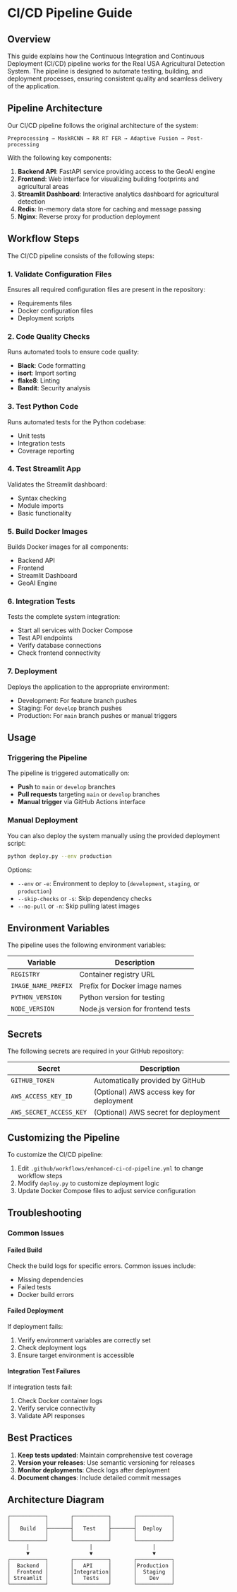 # CI/CD Pipeline Guide

## Overview

This guide explains how the Continuous Integration and Continuous Deployment (CI/CD) pipeline works for the Real USA Agricultural Detection System. The pipeline is designed to automate testing, building, and deployment processes, ensuring consistent quality and seamless delivery of the application.

## Pipeline Architecture

Our CI/CD pipeline follows the original architecture of the system:

```
Preprocessing → MaskRCNN → RR RT FER → Adaptive Fusion → Post-processing
```

With the following key components:

1. **Backend API**: FastAPI service providing access to the GeoAI engine
2. **Frontend**: Web interface for visualizing building footprints and agricultural areas
3. **Streamlit Dashboard**: Interactive analytics dashboard for agricultural detection
4. **Redis**: In-memory data store for caching and message passing
5. **Nginx**: Reverse proxy for production deployment

## Workflow Steps

The CI/CD pipeline consists of the following steps:

### 1. Validate Configuration Files

Ensures all required configuration files are present in the repository:
- Requirements files
- Docker configuration files
- Deployment scripts

### 2. Code Quality Checks

Runs automated tools to ensure code quality:
- **Black**: Code formatting
- **isort**: Import sorting
- **flake8**: Linting
- **Bandit**: Security analysis

### 3. Test Python Code

Runs automated tests for the Python codebase:
- Unit tests
- Integration tests
- Coverage reporting

### 4. Test Streamlit App

Validates the Streamlit dashboard:
- Syntax checking
- Module imports
- Basic functionality

### 5. Build Docker Images

Builds Docker images for all components:
- Backend API
- Frontend
- Streamlit Dashboard
- GeoAI Engine

### 6. Integration Tests

Tests the complete system integration:
- Start all services with Docker Compose
- Test API endpoints
- Verify database connections
- Check frontend connectivity

### 7. Deployment

Deploys the application to the appropriate environment:
- Development: For feature branch pushes
- Staging: For `develop` branch pushes
- Production: For `main` branch pushes or manual triggers

## Usage

### Triggering the Pipeline

The pipeline is triggered automatically on:
- **Push** to `main` or `develop` branches
- **Pull requests** targeting `main` or `develop` branches
- **Manual trigger** via GitHub Actions interface

### Manual Deployment

You can also deploy the system manually using the provided deployment script:

```bash
python deploy.py --env production
```

Options:
- `--env` or `-e`: Environment to deploy to (`development`, `staging`, or `production`)
- `--skip-checks` or `-s`: Skip dependency checks
- `--no-pull` or `-n`: Skip pulling latest images

## Environment Variables

The pipeline uses the following environment variables:

| Variable | Description |
|----------|-------------|
| `REGISTRY` | Container registry URL |
| `IMAGE_NAME_PREFIX` | Prefix for Docker image names |
| `PYTHON_VERSION` | Python version for testing |
| `NODE_VERSION` | Node.js version for frontend tests |

## Secrets

The following secrets are required in your GitHub repository:

| Secret | Description |
|--------|-------------|
| `GITHUB_TOKEN` | Automatically provided by GitHub |
| `AWS_ACCESS_KEY_ID` | (Optional) AWS access key for deployment |
| `AWS_SECRET_ACCESS_KEY` | (Optional) AWS secret for deployment |

## Customizing the Pipeline

To customize the CI/CD pipeline:

1. Edit `.github/workflows/enhanced-ci-cd-pipeline.yml` to change workflow steps
2. Modify `deploy.py` to customize deployment logic
3. Update Docker Compose files to adjust service configuration

## Troubleshooting

### Common Issues

#### Failed Build

Check the build logs for specific errors. Common issues include:
- Missing dependencies
- Failed tests
- Docker build errors

#### Failed Deployment

If deployment fails:
1. Verify environment variables are correctly set
2. Check deployment logs
3. Ensure target environment is accessible

#### Integration Test Failures

If integration tests fail:
1. Check Docker container logs
2. Verify service connectivity
3. Validate API responses

## Best Practices

1. **Keep tests updated**: Maintain comprehensive test coverage
2. **Version your releases**: Use semantic versioning for releases
3. **Monitor deployments**: Check logs after deployment
4. **Document changes**: Include detailed commit messages

## Architecture Diagram

```
┌───────────┐       ┌───────────┐       ┌───────────┐
│           │       │           │       │           │
│   Build   ├───────┤   Test    ├───────┤  Deploy   │
│           │       │           │       │           │
└───────────┘       └───────────┘       └───────────┘
      │                   │                   │
      ▼                   ▼                   ▼
┌───────────┐       ┌───────────┐       ┌───────────┐
│  Backend  │       │   API     │       │Production │
│  Frontend │       │Integration│       │  Staging  │
│ Streamlit │       │   Tests   │       │    Dev    │
└───────────┘       └───────────┘       └───────────┘
```